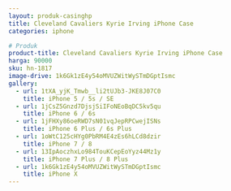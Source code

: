 ```yaml
---
layout: produk-casinghp
title: Cleveland Cavaliers Kyrie Irving iPhone Case
categories: iphone

# Produk
product-title: Cleveland Cavaliers Kyrie Irving iPhone Case
harga: 90000
sku: hn-1817
image-drive: 1k6Gk1zE4y54oMVUZWitWySTmDGptIsmc
gallery:
  - url: 1tXA_yjK_Tmwb__li2tUJb3-JKE8J07C0
    title: iPhone 5 / 5s / SE
  - url: 1jCsZ5Gnzd7DjsjSiIFoNEoBqDC5kv5qu
    title: iPhone 6 / 6s
  - url: 1jFHXy86oeRWD7sN01vqJepRPCwejISNs
    title: iPhone 6 Plus / 6s Plus
  - url: 1oWtC125cHYg0PbRM4E4zEs6hLCd8dzir
    title: iPhone 7 / 8
  - url: 13IpAoczhxLo984TouKCepEoYyz44Mz1y
    title: iPhone 7 Plus / 8 Plus
  - url: 1k6Gk1zE4y54oMVUZWitWySTmDGptIsmc
    title: iPhone X
---
```

